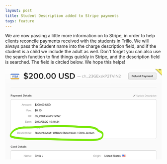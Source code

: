 ```yaml
---
layout: post
title: Student Description added to Stripe payments
tags: feature
---
```


We are now passing a little more information on to Stripe, in order to help clients reconcile payments received with the students in Trillo.  We will always pass the Student name into the charge description field, and if the student is a child we include the adult as well.  Don't forget you can also use the search function to find things quickly in Stripe, and the description field is searched.  The field is circled below.  We hope this helps!

<img src="/img/blog/stripe-student-description.png" class="border">

